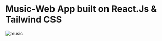 # Music-Web App built on React.Js & Tailwind CSS



![music](https://user-images.githubusercontent.com/110152369/219932072-a761b229-e839-4e36-880b-e81d1d3e8877.png)
